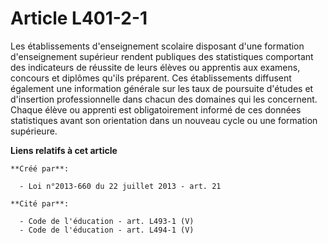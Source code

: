# Article L401-2-1

Les  établissements d'enseignement scolaire disposant d'une formation  d'enseignement supérieur rendent publiques des
statistiques comportant  des indicateurs de réussite de leurs élèves ou apprentis aux examens,  concours et diplômes qu'ils
préparent. Ces établissements diffusent  également une information générale sur les taux de poursuite d'études et
d'insertion professionnelle dans chacun des domaines qui les  concernent. Chaque élève ou apprenti est obligatoirement
informé de ces  données statistiques avant son orientation dans un nouveau cycle ou une  formation supérieure.

**Liens relatifs à cet article**

	**Créé par**:

	  - Loi n°2013-660 du 22 juillet 2013 - art. 21

	**Cité par**:

	  - Code de l'éducation - art. L493-1 (V)
	  - Code de l'éducation - art. L494-1 (V)
